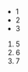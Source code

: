 <!DOCTYPE html>
<html lang="en">
<head>
    <meta charset="UTF-8">
    <title>列表</title>
</head>
<body>
<ul>
    <li>1</li>
    <li>2</li>
    <li>3</li>
</ul>
<ol>
<li>5</li>
    <li>6</li>
    <li>7</li>
</ol>
</body>
</html>
